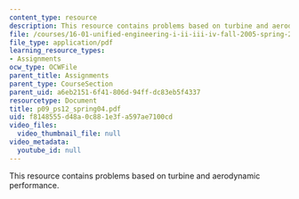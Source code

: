 ```yaml
---
content_type: resource
description: This resource contains problems based on turbine and aerodynamic performance.
file: /courses/16-01-unified-engineering-i-ii-iii-iv-fall-2005-spring-2006/f8148555d48a0c881e3fa597ae7100cd_p09_ps12_spring04.pdf
file_type: application/pdf
learning_resource_types:
- Assignments
ocw_type: OCWFile
parent_title: Assignments
parent_type: CourseSection
parent_uid: a6eb2151-6f41-806d-94ff-dc83eb5f4337
resourcetype: Document
title: p09_ps12_spring04.pdf
uid: f8148555-d48a-0c88-1e3f-a597ae7100cd
video_files:
  video_thumbnail_file: null
video_metadata:
  youtube_id: null
---
```

This resource contains problems based on turbine and aerodynamic performance.